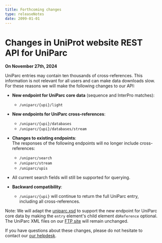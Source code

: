 ```yaml
---
title: Forthcoming changes
type: releaseNotes
date: 2099-01-01
---
```


# Changes in UniProt website REST API for UniParc

**On November 27th, 2024**

UniParc entries may contain ten thousands of cross-references. This information is not relevant for all users and can make data downloads slow. For these reasons we will make the following changes to our API:

- **New endpoint for UniParc core data** (sequence and InterPro matches):
  - `/uniparc/{upi}/light`

- **New endpoints for UniParc cross-references**:
  - `/uniparc/{upi}/databases`
  - `/uniparc/{upi}/databases/stream`

- **Changes to existing endpoints**:  
  The responses of the following endpoints will no longer include cross-references:
  - `/uniparc/search`
  - `/uniparc/stream`
  - `/uniparc/upis`
- All current search fields will still be supported for querying.

- **Backward compatibility**:
  - `/uniparc/{upi}` will continue to return the full UniParc entry, including all cross-references.

Note: We will adapt the [uniparc.xsd](https://ftp.uniprot.org/pub/databases/uniprot/current_release/uniparc/uniparc.xsd) to support the new endpoint for UniParc core data by making the `entry` element's child element `dbReference` optional. The UniParc XML files on our [FTP site](https://ftp.uniprot.org/pub/databases/uniprot/current_release/uniparc/xml/all/) will remain unchanged.

If you have questions about these changes, please do not hesitate to contact our [our helpdesk](https://www.uniprot.org/contact).
